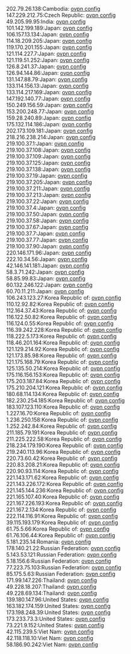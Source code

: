 202.79.26.138:Cambodia: [ovpn config](vpn/202_79_26_138.ovpn)  
147.229.212.75:Czech Republic: [ovpn config](vpn/147_229_212_75.ovpn)  
49.205.99.95:India: [ovpn config](vpn/49_205_99_95.ovpn)  
101.142.199.189:Japan: [ovpn config](vpn/101_142_199_189.ovpn)  
106.157.13.134:Japan: [ovpn config](vpn/106_157_13_134.ovpn)  
114.18.209.205:Japan: [ovpn config](vpn/114_18_209_205.ovpn)  
119.170.201.155:Japan: [ovpn config](vpn/119_170_201_155.ovpn)  
121.114.227.7:Japan: [ovpn config](vpn/121_114_227_7.ovpn)  
121.119.51.252:Japan: [ovpn config](vpn/121_119_51_252.ovpn)  
126.8.241.37:Japan: [ovpn config](vpn/126_8_241_37.ovpn)  
126.94.144.86:Japan: [ovpn config](vpn/126_94_144_86.ovpn)  
131.147.88.79:Japan: [ovpn config](vpn/131_147_88_79.ovpn)  
133.114.156.13:Japan: [ovpn config](vpn/133_114_156_13.ovpn)  
133.114.217.169:Japan: [ovpn config](vpn/133_114_217_169.ovpn)  
147.192.140.77:Japan: [ovpn config](vpn/147_192_140_77.ovpn)  
150.249.156.59:Japan: [ovpn config](vpn/150_249_156_59.ovpn)  
153.200.248.77:Japan: [ovpn config](vpn/153_200_248_77.ovpn)  
159.28.240.89:Japan: [ovpn config](vpn/159_28_240_89.ovpn)  
175.132.114.186:Japan: [ovpn config](vpn/175_132_114_186.ovpn)  
202.173.109.181:Japan: [ovpn config](vpn/202_173_109_181.ovpn)  
218.216.238.214:Japan: [ovpn config](vpn/218_216_238_214.ovpn)  
219.100.37.1:Japan: [ovpn config](vpn/219_100_37_1.ovpn)  
219.100.37.108:Japan: [ovpn config](vpn/219_100_37_108.ovpn)  
219.100.37.109:Japan: [ovpn config](vpn/219_100_37_109.ovpn)  
219.100.37.125:Japan: [ovpn config](vpn/219_100_37_125.ovpn)  
219.100.37.138:Japan: [ovpn config](vpn/219_100_37_138.ovpn)  
219.100.37.19:Japan: [ovpn config](vpn/219_100_37_19.ovpn)  
219.100.37.205:Japan: [ovpn config](vpn/219_100_37_205.ovpn)  
219.100.37.211:Japan: [ovpn config](vpn/219_100_37_211.ovpn)  
219.100.37.213:Japan: [ovpn config](vpn/219_100_37_213.ovpn)  
219.100.37.22:Japan: [ovpn config](vpn/219_100_37_22.ovpn)  
219.100.37.4:Japan: [ovpn config](vpn/219_100_37_4.ovpn)  
219.100.37.50:Japan: [ovpn config](vpn/219_100_37_50.ovpn)  
219.100.37.58:Japan: [ovpn config](vpn/219_100_37_58.ovpn)  
219.100.37.67:Japan: [ovpn config](vpn/219_100_37_67.ovpn)  
219.100.37.7:Japan: [ovpn config](vpn/219_100_37_7.ovpn)  
219.100.37.77:Japan: [ovpn config](vpn/219_100_37_77.ovpn)  
219.100.37.90:Japan: [ovpn config](vpn/219_100_37_90.ovpn)  
220.146.171.96:Japan: [ovpn config](vpn/220_146_171_96.ovpn)  
222.10.34.56:Japan: [ovpn config](vpn/222_10_34_56.ovpn)  
42.146.141.181:Japan: [ovpn config](vpn/42_146_141_181.ovpn)  
58.3.71.242:Japan: [ovpn config](vpn/58_3_71_242.ovpn)  
58.85.99.83:Japan: [ovpn config](vpn/58_85_99_83.ovpn)  
60.132.246.122:Japan: [ovpn config](vpn/60_132_246_122.ovpn)  
60.70.11.211:Japan: [ovpn config](vpn/60_70_11_211.ovpn)  
106.243.123.27:Korea Republic of: [ovpn config](vpn/106_243_123_27.ovpn)  
110.12.92.82:Korea Republic of: [ovpn config](vpn/110_12_92_82.ovpn)  
112.164.37.43:Korea Republic of: [ovpn config](vpn/112_164_37_43.ovpn)  
116.122.50.82:Korea Republic of: [ovpn config](vpn/116_122_50_82.ovpn)  
116.124.0.55:Korea Republic of: [ovpn config](vpn/116_124_0_55.ovpn)  
116.39.242.228:Korea Republic of: [ovpn config](vpn/116_39_242_228.ovpn)  
118.222.5.173:Korea Republic of: [ovpn config](vpn/118_222_5_173.ovpn)  
118.46.201.164:Korea Republic of: [ovpn config](vpn/118_46_201_164.ovpn)  
121.129.214.92:Korea Republic of: [ovpn config](vpn/121_129_214_92.ovpn)  
121.173.85.98:Korea Republic of: [ovpn config](vpn/121_173_85_98.ovpn)  
121.175.168.79:Korea Republic of: [ovpn config](vpn/121_175_168_79.ovpn)  
125.135.50.214:Korea Republic of: [ovpn config](vpn/125_135_50_214.ovpn)  
175.116.156.153:Korea Republic of: [ovpn config](vpn/175_116_156_153.ovpn)  
175.203.187.84:Korea Republic of: [ovpn config](vpn/175_203_187_84.ovpn)  
175.210.204.121:Korea Republic of: [ovpn config](vpn/175_210_204_121.ovpn)  
180.68.114.134:Korea Republic of: [ovpn config](vpn/180_68_114_134.ovpn)  
182.230.254.185:Korea Republic of: [ovpn config](vpn/182_230_254_185.ovpn)  
183.107.123.110:Korea Republic of: [ovpn config](vpn/183_107_123_110.ovpn)  
1.227.16.70:Korea Republic of: [ovpn config](vpn/1_227_16_70.ovpn)  
1.236.250.158:Korea Republic of: [ovpn config](vpn/1_236_250_158.ovpn)  
1.252.242.84:Korea Republic of: [ovpn config](vpn/1_252_242_84.ovpn)  
211.185.79.191:Korea Republic of: [ovpn config](vpn/211_185_79_191.ovpn)  
211.225.222.58:Korea Republic of: [ovpn config](vpn/211_225_222_58.ovpn)  
218.234.179.190:Korea Republic of: [ovpn config](vpn/218_234_179_190.ovpn)  
219.240.113.96:Korea Republic of: [ovpn config](vpn/219_240_113_96.ovpn)  
220.73.60.42:Korea Republic of: [ovpn config](vpn/220_73_60_42.ovpn)  
220.83.208.21:Korea Republic of: [ovpn config](vpn/220_83_208_21.ovpn)  
220.90.93.114:Korea Republic of: [ovpn config](vpn/220_90_93_114.ovpn)  
221.143.171.62:Korea Republic of: [ovpn config](vpn/221_143_171_62.ovpn)  
221.143.226.172:Korea Republic of: [ovpn config](vpn/221_143_226_172.ovpn)  
221.145.144.236:Korea Republic of: [ovpn config](vpn/221_145_144_236.ovpn)  
221.165.107.40:Korea Republic of: [ovpn config](vpn/221_165_107_40.ovpn)  
221.167.226.193:Korea Republic of: [ovpn config](vpn/221_167_226_193.ovpn)  
221.167.2.134:Korea Republic of: [ovpn config](vpn/221_167_2_134.ovpn)  
222.114.116.91:Korea Republic of: [ovpn config](vpn/222_114_116_91.ovpn)  
39.115.193.179:Korea Republic of: [ovpn config](vpn/39_115_193_179.ovpn)  
61.75.5.66:Korea Republic of: [ovpn config](vpn/61_75_5_66.ovpn)  
61.76.106.44:Korea Republic of: [ovpn config](vpn/61_76_106_44.ovpn)  
5.181.235.14:Romania: [ovpn config](vpn/5_181_235_14.ovpn)  
178.140.21.22:Russian Federation: [ovpn config](vpn/178_140_21_22.ovpn)  
5.143.53.121:Russian Federation: [ovpn config](vpn/5_143_53_121.ovpn)  
5.18.156.6:Russian Federation: [ovpn config](vpn/5_18_156_6.ovpn)  
77.223.75.103:Russian Federation: [ovpn config](vpn/77_223_75_103.ovpn)  
85.175.5.63:Russian Federation: [ovpn config](vpn/85_175_5_63.ovpn)  
171.99.147.226:Thailand: [ovpn config](vpn/171_99_147_226.ovpn)  
49.228.18.207:Thailand: [ovpn config](vpn/49_228_18_207.ovpn)  
49.228.69.134:Thailand: [ovpn config](vpn/49_228_69_134.ovpn)  
139.180.147.96:United States: [ovpn config](vpn/139_180_147_96.ovpn)  
163.182.174.159:United States: [ovpn config](vpn/163_182_174_159.ovpn)  
173.198.248.39:United States: [ovpn config](vpn/173_198_248_39.ovpn)  
173.233.73.3:United States: [ovpn config](vpn/173_233_73_3.ovpn)  
73.221.9.152:United States: [ovpn config](vpn/73_221_9_152.ovpn)  
42.115.239.5:Viet Nam: [ovpn config](vpn/42_115_239_5.ovpn)  
42.118.118.10:Viet Nam: [ovpn config](vpn/42_118_118_10.ovpn)  
58.186.90.242:Viet Nam: [ovpn config](vpn/58_186_90_242.ovpn)  
